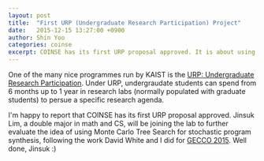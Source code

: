 ```yaml
---
layout: post
title:  "First URP (Undergraduate Research Participation) Project"
date:   2015-12-15 13:27:00 +0900
author: Shin Yoo
categories: coinse
excerpt: COINSE has its first URP proposal approved. It is about using Monte Carlo Tree Search for program synthesis.
---
```

One of the many nice programmes run by KAIST is the [URP: Undergraduate Research Participation][urp]. Under URP, undergraudate students can spend from 6 months up to 1 year in research labs (normally populated with graduate students) to persue a specific research agenda.

I'm happy to report that COINSE has its first URP proposal approved. Jinsuk Lim, a double major in math and CS, will be joining the lab to further evaluate the idea of using Monte Carlo Tree Search for stochastic program synthesis, following the work David White and I did for [GECCO 2015][gecco-paper]. Well done, Jinsuk :)

[gecco-paper]: http://dl.acm.org/ft_gateway.cfm?ftid=1604575&id=2764655
[urp]: http://kchannel.kaist.ac.kr/CH751-000